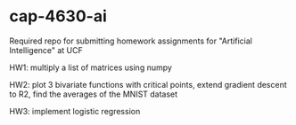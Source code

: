# cap-4630-ai
Required repo for submitting homework assignments for "Artificial Intelligence" at UCF

HW1: multiply a list of matrices using numpy

HW2: plot 3 bivariate functions with critical points, extend gradient descent to R2, find the averages of the MNIST dataset

HW3: implement logistic regression
